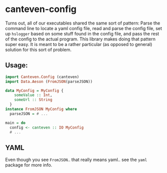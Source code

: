 # canteven-config


Turns out, all of our executables shared the same sort of pattern: Parse
the command line to locate a yaml config file, read and parse the config
file, set up `hslogger` based on some stuff found in the config file,
and pass the rest of the config to the actual program. This library makes
doing that pattern super easy. It is meant to be a rather particular
(as opposed to general) solution for this sort of problem.

## Usage:

```haskell
import Canteven.Config (canteven)
import Data.Aeson (FromJSON(parseJSON))

data MyConfig = MyConfig {
    someValue :: Int,
    someUrl :: String
  }
instance FromJSON MyConfig where
  parseJSON = # ...

main = do
  config <- canteven :: IO MyConfig
  # ...
```

## YAML

Even though you see `FromJSON`.. that really means yaml.. see the `yaml`
package for more info.
